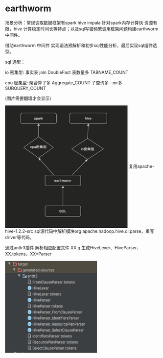 # earthworm
场景分析：常规调取数据框架有spark hive impala 针对spark内存计算快 资源有限，hive 计算稳定时间长等特点；以及sql写错频繁调用框架问题构建earthworm中间件。

借助earthworm 中间件 实现语法预解析和初步sql性能分析，最后实现sql组件选型。

sql 选型：

io 密集型:
事实表 join  DoubleFact
表数量多     TABNAME_COUNT

cpu 密集型:
聚合算子多     Aggregate_COUNT
子查询多--mr多 SUBQUERY_COUNT

(图片需要翻墙才会显示)

<img src="https://github.com/cpf123/earthworm/blob/master/img/WX20200501-221607%402x.png" width = "400" height = "400" alt="" align=center />
复用apache-hive-1.2.2-src sql源代码中解析模块org.apache.hadoop.hive.ql.parse，重写driver等代码。

通过antlr3插件 解析相应配置文件 XX.g 生成HiveLexer、HiveParser、XX.tokens、XX*Parser

<img src="https://github.com/cpf123/earthworm/blob/master/img/WX20200430-214912@2x.png" width = "300" height = "300" alt="" align=center />
